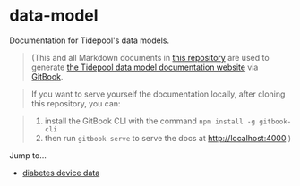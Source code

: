 # data-model

Documentation for Tidepool's data models.

> (This and all Markdown documents in [this repository](https://github.com/tidepool-org/data-model 'Tidepool on GitHub: data-model') are used to generate [the Tidepool data model documentation website](http://developer.tidepool.io/data-model/ 'Tidepool data model documentation') via [GitBook](https://github.com/GitbookIO/gitbook 'GitHub: GitBook').

> If you want to serve yourself the documentation locally, after cloning this repository, you can:

> 1. install the GitBook CLI with the command `npm install -g gitbook-cli`
> 1. then run `gitbook serve` to serve the docs at [http://localhost:4000](http://localhost:4000).)

Jump to...

 - [diabetes device data](./device-data/README.md 'Diabetes device data')
